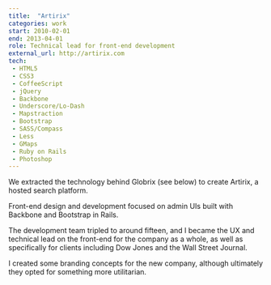 ```yaml
---
title:  "Artirix"
categories: work
start: 2010-02-01
end: 2013-04-01
role: Technical lead for front-end development
external_url: http://artirix.com
tech: 
 - HTML5
 - CSS3
 - CoffeeScript
 - jQuery
 - Backbone
 - Underscore/Lo-Dash
 - Mapstraction
 - Bootstrap
 - SASS/Compass
 - Less
 - GMaps
 - Ruby on Rails
 - Photoshop
---
```

We extracted the technology behind Globrix (see below) to create Artirix, a hosted search platform. 

Front-end design and development focused on admin UIs built with Backbone and Bootstrap in Rails.

The development team tripled to around fifteen, and I became the UX and technical lead on the front-end for the company as a whole, as well as specifically for clients including Dow Jones and the Wall Street Journal.

I created <a data-fancy-content="artirix-branding-concepts">some branding concepts</a> for the new company, although ultimately they opted for something more utilitarian.

<div class="fancy-content" id="artirix-branding-concepts">
  <img data-src="/image/artirix_concept_2.png" alt="" />
  <img data-src="/image/artirix_concept_1.png" alt="" />
</div>